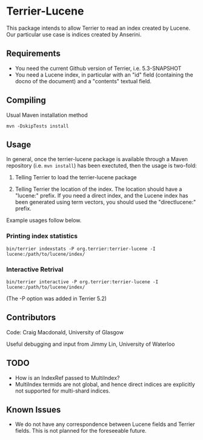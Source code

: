 
# Terrier-Lucene

This package intends to allow Terrier to read an index created by Lucene. Our particular use case is indices created by Anserini.

## Requirements

- You need the current Github version of Terrier, i.e. 5.3-SNAPSHOT
- You need a Lucene index, in particular with an "id" field (containing the docno of the document) and a "contents" textual field.

## Compiling

Usual Maven installation method
```
mvn -DskipTests install
```

## Usage

In general, once the terrier-lucene package is available through a Maven repository (i.e. `mvn install`) has been exectuted, then the usage is two-fold:
1. Telling Terrier to load the terrier-lucene package

2. Telling Terrier the location of the index. The location should have a "lucene:" prefix. If you need a direct index, and the Lucene index has been generated using term vectors, you should used the "directlucene:" prefix.

Example usages follow below.

### Printing index statistics
```
bin/terrier indexstats -P org.terrier:terrier-lucene -I lucene:/path/to/lucene/index/
```

### Interactive Retrival
```
bin/terrier interactive -P org.terrier:terrier-lucene -I lucene:/path/to/lucene/index/
```

(The -P option was added in Terrier 5.2)

## Contributors

Code: Craig Macdonald, University of Glasgow

Useful debugging and input from Jimmy Lin, University of Waterloo

## TODO

- How is an IndexRef passed to MultiIndex?
- MultiIndex termids are not global, and hence direct indices are explicitly not supported for multi-shard indices.

## Known Issues

- We do not have any correspondence between Lucene fields and Terrier fields. This is not planned for the foreseeable future.
